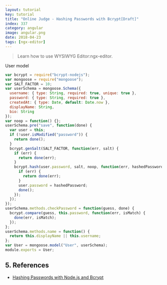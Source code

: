 ```yaml
---
layout: tutorial
key: tutorial
title: "Online Judge - Hashing Passwords with Bcrypt[Draft]"
index: 337
category: angular
image: angular.png
date: 2018-04-23
tags: [ngx-editor]
---
```


> Learn how to use WYSIWYG Editor:ngx-editor.

User model
```javascript
var bcrypt = require("bcrypt-nodejs");
var mongoose = require("mongoose");
var SALT_FACTOR = 10;
var userSchema = mongoose.Schema({
  username: { type: String, required: true, unique: true },
  password: { type: String, required: true },
  createdAt: { type: Date, default: Date.now },
  displayName: String,
  bio: String
});
var noop = function() {};
userSchema.pre("save", function(done) {
  var user = this;
  if (!user.isModified("password")) {
    return done();
  }
  bcrypt.genSalt(SALT_FACTOR, function(err, salt) {
    if (err) {
      return done(err);
    }
    bcrypt.hash(user.password, salt, noop, function(err, hashedPassword) {
      if (err) {
        return done(err);
      }
      user.password = hashedPassword;
      done();
    });
  });
});
userSchema.methods.checkPassword = function(guess, done) {
  bcrypt.compare(guess, this.password, function(err, isMatch) {
    done(err, isMatch);
  });
};
userSchema.methods.name = function() {
  return this.displayName || this.username;
};
var User = mongoose.model("User", userSchema);
module.exports = User;
```

## 5. References
* [Hashing Passwords with Node.js and Bcrypt](https://www.abeautifulsite.net/hashing-passwords-with-nodejs-and-bcrypt)
